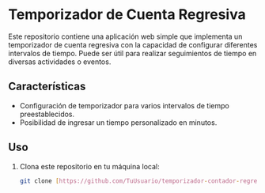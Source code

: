 # Temporizador de Cuenta Regresiva

Este repositorio contiene una aplicación web simple que implementa un temporizador de cuenta regresiva con la capacidad de configurar diferentes intervalos de tiempo. Puede ser útil para realizar seguimientos de tiempo en diversas actividades o eventos.

## Características

- Configuración de temporizador para varios intervalos de tiempo preestablecidos.
- Posibilidad de ingresar un tiempo personalizado en minutos.

## Uso

1. Clona este repositorio en tu máquina local:

   ```bash
   git clone [https://github.com/TuUsuario/temporizador-contador-regresiva.git]
